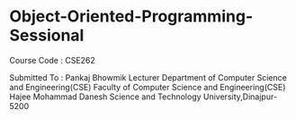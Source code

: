 # Object-Oriented-Programming-Sessional
Course Code : CSE262



Submitted To :
Pankaj Bhowmik
Lecturer
Department of Computer Science and Engineering(CSE)
Faculty of Computer Science and Engineering(CSE)
Hajee Mohammad Danesh Science and Technology University,Dinajpur-5200